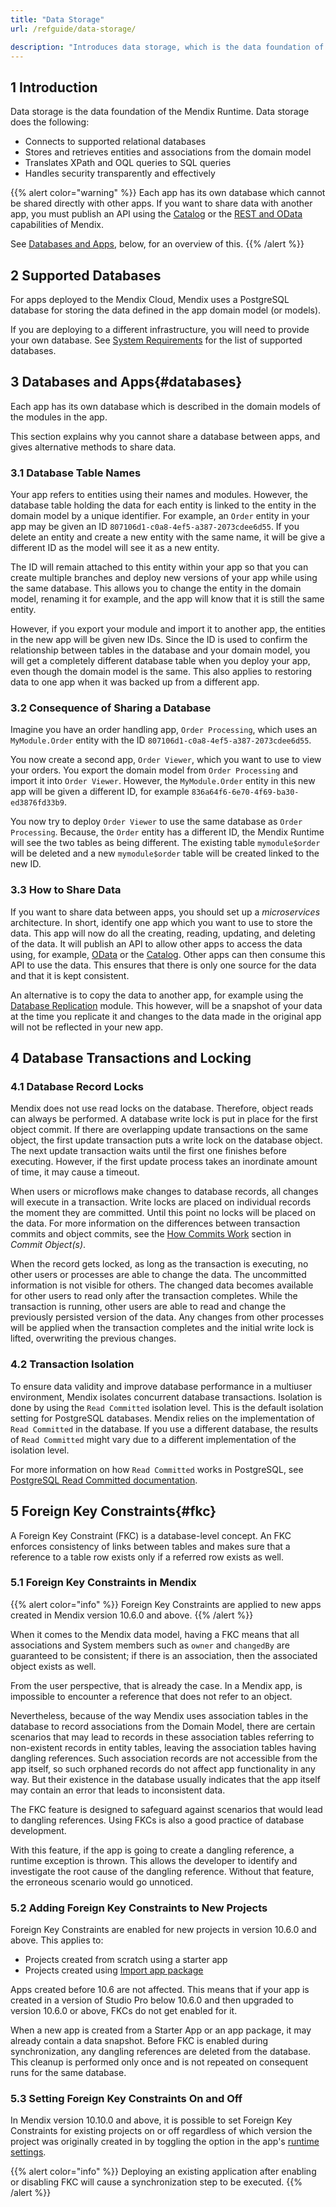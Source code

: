 ```yaml
---
title: "Data Storage"
url: /refguide/data-storage/

description: "Introduces data storage, which is the data foundation of the Mendix Runtime."
---
```


## 1 Introduction

Data storage is the data foundation of the Mendix Runtime. Data storage does the following:

* Connects to supported relational databases
* Stores and retrieves entities and associations from the domain model
* Translates XPath and OQL queries to SQL queries
* Handles security transparently and effectively

{{% alert color="warning" %}}
Each app has its own database which cannot be shared directly with other apps. If you want to share data with another app, you must publish an API using the [Catalog](/data-hub/share-data/) or the [REST and OData](/refguide/integration/) capabilities of Mendix.

See [Databases and Apps](#databases), below, for an overview of this.
{{% /alert %}}

## 2 Supported Databases

For apps deployed to the Mendix Cloud, Mendix uses a PostgreSQL database for storing the data defined in the app domain model (or models).

If you are deploying to a different infrastructure, you will need to provide your own database.
See [System Requirements](/refguide/system-requirements/#databases) for the list of supported databases.

## 3 Databases and Apps{#databases}

Each app has its own database which is described in the domain models of the modules in the app.

This section explains why you cannot share a database between apps, and gives alternative methods to share data.

### 3.1 Database Table Names

Your app refers to entities using their names and modules. However, the database table holding the data for each entity is linked to the entity in the domain model by a unique identifier. For example, an `Order` entity in your app may be given an ID `807106d1-c0a8-4ef5-a387-2073cdee6d55`. If you delete an entity and create a new entity with the same name, it will be give a different ID as the model will see it as a new entity.

The ID will remain attached to this entity within your app so that you can create multiple branches and deploy new versions of your app while using the same database. This allows you to change the entity in the domain model, renaming it for example, and the app will know that it is still the same entity.

However, if you export your module and import it to another app, the entities in the new app will be given new IDs. Since the ID is used to confirm the relationship between tables in the database and your domain model, you will get a completely different database table when you deploy your app, even though the domain model is the same. This also applies to restoring data to one app when it was backed up from a different app.

### 3.2 Consequence of Sharing a Database

Imagine you have an order handling app, `Order Processing`, which uses an `MyModule.Order` entity with the ID `807106d1-c0a8-4ef5-a387-2073cdee6d55`.

You now create a second app, `Order Viewer`, which you want to use to view your orders. You export the domain model from `Order Processing` and import it into `Order Viewer`. However, the `MyModule.Order` entity in this new app will be given a different ID, for example `836a64f6-6e70-4f69-ba30-ed3876fd33b9`.

You now try to deploy `Order Viewer` to use the same database as `Order Processing`. Because, the `Order` entity has a different ID, the Mendix Runtime will see the two tables as being different. The existing table `mymodule$order` will be deleted and a new `mymodule$order` table will be created linked to the new ID.

### 3.3 How to Share Data

If you want to share data between apps, you should set up a *microservices* architecture. In short, identify one app which you want to use to store the data. This app will now do all the creating, reading, updating, and deleting of the data. It will publish an API to allow other apps to access the data using, for example, [OData](/refguide/published-odata-services/) or the [Catalog](/data-hub/share-data/). Other apps can then consume this API to use the data. This ensures that there is only one source for the data and that it is kept consistent.

An alternative is to copy the data to another app, for example using the [Database Replication](/appstore/modules/database-replication/) module. This however, will be a snapshot of your data at the time you replicate it and changes to the data made in the original app will not be reflected in your new app.

## 4 Database Transactions and Locking

### 4.1 Database Record Locks

Mendix does not use read locks on the database. Therefore, object reads can always be performed. A database write lock is put in place for the first object commit. If there are overlapping update transactions on the same object, the first update transaction puts a write lock on the database object. The next update transaction waits until the first one finishes before executing. However, if the first update process takes an inordinate amount of time, it may cause a timeout.

When users or microflows make changes to database records, all changes will execute in a transaction. Write locks are placed on individual records the moment they are committed. Until this point no locks will be placed on the data. For more information on the differences between transaction commits and object commits, see the [How Commits Work](/refguide/committing-objects/#how-commits-work) section in *Commit Object(s)*.

When the record gets locked, as long as the transaction is executing, no other users or processes are able to change the data. The uncommitted information is not visible for others. The changed data becomes available for other users to read only after the transaction completes. While the transaction is running, other users are able to read and change the previously persisted version of the data. Any changes from other processes will be applied when the transaction completes and the initial write lock is lifted, overwriting the previous changes.

### 4.2 Transaction Isolation

To ensure data validity and improve database performance in a multiuser environment, Mendix isolates concurrent database transactions. Isolation is done by using the `Read Committed` isolation level. This is the default isolation setting for PostgreSQL databases. Mendix relies on the implementation of `Read Committed` in the database. If you use a different database, the results of `Read Committed` might vary due to a different implementation of the isolation level.

For more information on how `Read Committed` works in PostgreSQL, see [PostgreSQL Read Committed documentation](https://www.postgresql.org/docs/12/transaction-iso.html#XACT-READ-COMMITTED).

## 5 Foreign Key Constraints{#fkc}

A Foreign Key Constraint (FKC) is a database-level concept. An FKC enforces consistency of links between tables and makes sure that a reference to a table row exists only if a referred row exists as well.

### 5.1 Foreign Key Constraints in Mendix

{{% alert color="info" %}}
Foreign Key Constraints are applied to new apps created in Mendix version 10.6.0 and above.
{{% /alert %}}

When it comes to the Mendix data model, having a FKC means that all associations and System members such as `owner` and `changedBy` are guaranteed to be consistent; if there is an association, then the associated object exists as well.

From the user perspective, that is already the case. In a Mendix app, is impossible to encounter a reference that does not refer to an object.

Nevertheless, because of the way Mendix uses association tables in the database to record associations from the Domain Model, there are certain scenarios that may lead to records in these association tables referring to non-existent records in entity tables, leaving the association tables having dangling references. Such association records are not accessible from the app itself, so such orphaned records do not affect app functionality in any way. But their existence in the database usually indicates that the app itself may contain an error that leads to inconsistent data.

The FKC feature is designed to safeguard against scenarios that would lead to dangling references. Using FKCs is also a good practice of database development.

With this feature, if the app is going to create a dangling reference, a runtime exception is thrown. This allows the developer to identify and investigate the root cause of the dangling reference. Without that feature, the erroneous scenario would go unnoticed.

### 5.2 Adding Foreign Key Constraints to New Projects

Foreign Key Constraints are enabled for new projects in version 10.6.0 and above. This applies to:

* Projects created from scratch using a starter app
* Projects created using [Import app package](/refguide/import-app-package-dialog/)

Apps created before 10.6 are not affected. This means that if your app is created in a version of Studio Pro below 10.6.0 and then upgraded to version 10.6.0 or above, FKCs do not get enabled for it.

When a new app is created from a Starter App or an app package, it may already contain a data snapshot. Before FKC is enabled during synchronization, any dangling references are deleted from the database. This cleanup is performed only once and is not repeated on consequent runs for the same database.

### 5.3 Setting Foreign Key Constraints On and Off

In Mendix version 10.10.0 and above, it is possible to set Foreign Key Constraints for existing projects on or off regardless of which version the project was originally created in by toggling the option in the app's [runtime settings](/refguide/app-settings/#database-fkc).

{{% alert color="info" %}}
Deploying an existing application after enabling or disabling FKC will cause a synchronization step to be executed.
{{% /alert %}}
